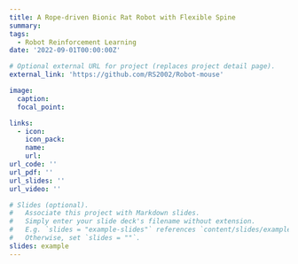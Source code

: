 ```yaml
---
title: A Rope-driven Bionic Rat Robot with Flexible Spine
summary: 
tags:
  - Robot Reinforcement Learning
date: '2022-09-01T00:00:00Z'

# Optional external URL for project (replaces project detail page).
external_link: 'https://github.com/RS2002/Robot-mouse'

image:
  caption: 
  focal_point: 

links:
  - icon: 
    icon_pack: 
    name: 
    url: 
url_code: ''
url_pdf: ''
url_slides: ''
url_video: ''

# Slides (optional).
#   Associate this project with Markdown slides.
#   Simply enter your slide deck's filename without extension.
#   E.g. `slides = "example-slides"` references `content/slides/example-slides.md`.
#   Otherwise, set `slides = ""`.
slides: example
---
```

